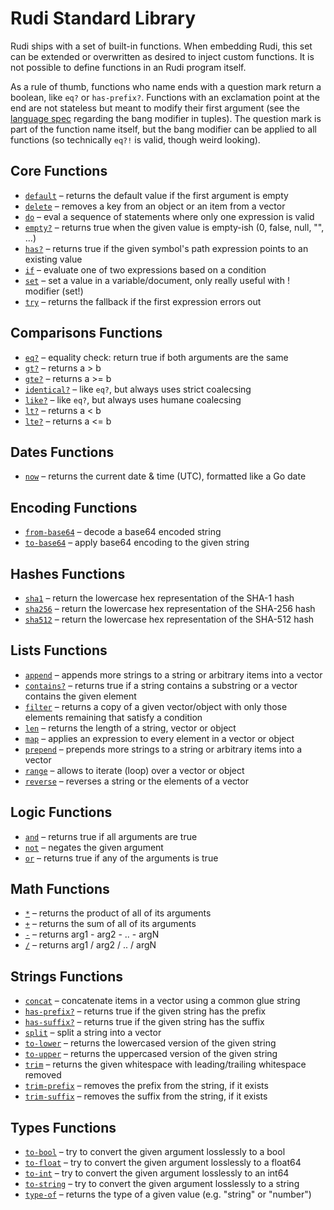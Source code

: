 # Rudi Standard Library

Rudi ships with a set of built-in functions. When embedding Rudi, this set can
be extended or overwritten as desired to inject custom functions. It is not
possible to define functions in an Rudi program itself.

As a rule of thumb, functions who name ends with a question mark return a boolean,
like `eq?` or `has-prefix?`. Functions with an exclamation point at the end are
not stateless but meant to modify their first argument (see the
[language spec](../language.md) regarding the bang modifier in tuples). The
question mark is part of the function name itself, but the bang modifier can be
applied to all functions (so technically `eq?!` is valid, though weird looking).

<!-- BEGIN_TOC -->
## Core Functions

* [`default`](../functions/core-default.md) – returns the default value if the first argument is empty
* [`delete`](../functions/core-delete.md) – removes a key from an object or an item from a vector
* [`do`](../functions/core-do.md) – eval a sequence of statements where only one expression is valid
* [`empty?`](../functions/core-empty.md) – returns true when the given value is empty-ish (0, false, null, "", ...)
* [`has?`](../functions/core-has.md) – returns true if the given symbol's path expression points to an existing value
* [`if`](../functions/core-if.md) – evaluate one of two expressions based on a condition
* [`set`](../functions/core-set.md) – set a value in a variable/document, only really useful with ! modifier (set!)
* [`try`](../functions/core-try.md) – returns the fallback if the first expression errors out

## Comparisons Functions

* [`eq?`](../functions/comparisons-eq.md) – equality check: return true if both arguments are the same
* [`gt?`](../functions/comparisons-gt.md) – returns a > b
* [`gte?`](../functions/comparisons-gte.md) – returns a >= b
* [`identical?`](../functions/comparisons-identical.md) – like `eq?`, but always uses strict coalecsing
* [`like?`](../functions/comparisons-like.md) – like `eq?`, but always uses humane coalecsing
* [`lt?`](../functions/comparisons-lt.md) – returns a < b
* [`lte?`](../functions/comparisons-lte.md) – returns a <= b

## Dates Functions

* [`now`](../functions/dates-now.md) – returns the current date & time (UTC), formatted like a Go date

## Encoding Functions

* [`from-base64`](../functions/encoding-from-base64.md) – decode a base64 encoded string
* [`to-base64`](../functions/encoding-to-base64.md) – apply base64 encoding to the given string

## Hashes Functions

* [`sha1`](../functions/hashes-sha1.md) – return the lowercase hex representation of the SHA-1 hash
* [`sha256`](../functions/hashes-sha256.md) – return the lowercase hex representation of the SHA-256 hash
* [`sha512`](../functions/hashes-sha512.md) – return the lowercase hex representation of the SHA-512 hash

## Lists Functions

* [`append`](../functions/lists-append.md) – appends more strings to a string or arbitrary items into a vector
* [`contains?`](../functions/lists-contains.md) – returns true if a string contains a substring or a vector contains the given element
* [`filter`](../functions/lists-filter.md) – returns a copy of a given vector/object with only those elements remaining that satisfy a condition
* [`len`](../functions/lists-len.md) – returns the length of a string, vector or object
* [`map`](../functions/lists-map.md) – applies an expression to every element in a vector or object
* [`prepend`](../functions/lists-prepend.md) – prepends more strings to a string or arbitrary items into a vector
* [`range`](../functions/lists-range.md) – allows to iterate (loop) over a vector or object
* [`reverse`](../functions/lists-reverse.md) – reverses a string or the elements of a vector

## Logic Functions

* [`and`](../functions/logic-and.md) – returns true if all arguments are true
* [`not`](../functions/logic-not.md) – negates the given argument
* [`or`](../functions/logic-or.md) – returns true if any of the arguments is true

## Math Functions

* [`*`](../functions/math-mult.md) – returns the product of all of its arguments
* [`+`](../functions/math-sum.md) – returns the sum of all of its arguments
* [`-`](../functions/math-sub.md) – returns arg1 - arg2 - .. - argN
* [`/`](../functions/math-div.md) – returns arg1 / arg2 / .. / argN

## Strings Functions

* [`concat`](../functions/strings-concat.md) – concatenate items in a vector using a common glue string
* [`has-prefix?`](../functions/strings-has-prefix.md) – returns true if the given string has the prefix
* [`has-suffix?`](../functions/strings-has-suffix.md) – returns true if the given string has the suffix
* [`split`](../functions/strings-split.md) – split a string into a vector
* [`to-lower`](../functions/strings-to-lower.md) – returns the lowercased version of the given string
* [`to-upper`](../functions/strings-to-upper.md) – returns the uppercased version of the given string
* [`trim`](../functions/strings-trim.md) – returns the given whitespace with leading/trailing whitespace removed
* [`trim-prefix`](../functions/strings-trim-prefix.md) – removes the prefix from the string, if it exists
* [`trim-suffix`](../functions/strings-trim-suffix.md) – removes the suffix from the string, if it exists

## Types Functions

* [`to-bool`](../functions/types-to-bool.md) – try to convert the given argument losslessly to a bool
* [`to-float`](../functions/types-to-float.md) – try to convert the given argument losslessly to a float64
* [`to-int`](../functions/types-to-int.md) – try to convert the given argument losslessly to an int64
* [`to-string`](../functions/types-to-string.md) – try to convert the given argument losslessly to a string
* [`type-of`](../functions/types-type-of.md) – returns the type of a given value (e.g. "string" or "number")
<!-- END_TOC -->
